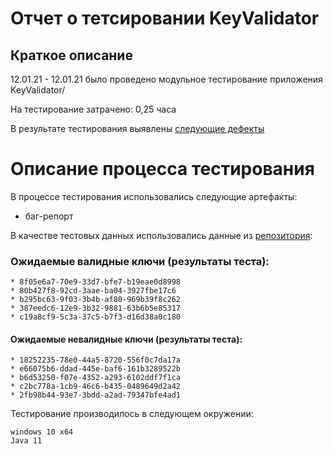 # Отчет о тетсировании KeyValidator

## Краткое описание

12.01.21 - 12.01.21 было проведено модульное тестирование приложения KeyValidator/

На тестирование затрачено: 0,25 часа

В результате тестирования выявлены [следующие дефекты](https://github.com/VaughanGalvin/keyvalidator/issues/1#issue-784347943)

# Описание процесса тестирования

В процессе тестирования использовались следующие артефакты:
* баг-репорт

В качестве тестовых данных использовались данные из [репозитория](https://github.com/netology-code/javaqa-homeworks/blob/master/intro/user-manual.md):

### Ожидаемые валидные ключи (результаты теста):

    * 8f05e6a7-70e9-33d7-bfe7-b19eae0d8998
    * 80b427f8-92cd-3aae-ba04-3927fbe17c6 
    * b295bc63-9f03-3b4b-af80-969b39f8c262
    * 387eedc6-12e9-3b32-9881-63b6b5e85317
    * c19a8cf9-5c3a-37c5-b7f3-d16d38a0c180

#### Ожидаемые невалидные ключи (результаты теста):

    * 18252235-78e0-44a5-8720-556f0c7da17a
    * e66075b6-ddad-445e-baf6-161b3289522b
    * b6d53250-f07e-4352-a293-6102ddf7f1ca
    * c2bc778a-1cb9-46c6-b435-0489649d2a42
    * 2fb98b44-93e7-3bdd-a2ad-79347bfe4ad1


Тестирование производилось в следующем окружении:

    windows 10 x64
    Java 11
